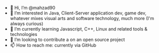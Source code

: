 - 👋 Hi, I’m @mahzad90
- 👀 I’m interested in Java, Client-Server application dev, game dev, whatever mixes visual arts and software technology, much more (I'm always curious)
- 🌱 I’m currently learning Javascript, C++, Linux and related tools & technologies
- 💞️ I’m looking to contribute a on an open source project
- 📫 How to reach me: currently via GitHub

<!---
mahzad90/mahzad90 is a ✨ special ✨ repository because its `README.md` (this file) appears on your GitHub profile.
You can click the Preview link to take a look at your changes.
--->
